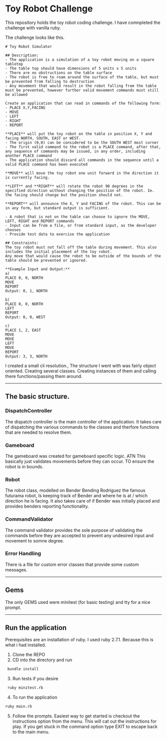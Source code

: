 # Toy Robot Challenge

This repository holds the toy robot coding challenge. I have comnpleted the challenge with vanilla ruby.

The challenge looks like this.

```
# Toy Robot Simulator

## Description:
- The application is a simulation of a toy robot moving on a square tabletop
- The table top should have dimensions of 5 units x 5 units
- There are no obstructions on the table surface
- The robot is free to roam around the surface of the table, but must be prevented from falling to destruction
- Any movement that would result in the robot falling from the table must be prevented, however further valid movement commands must still be allowed

Create an application that can read in commands of the following form:
- PLACE X,Y,FACING
- MOVE
- LEFT
- RIGHT
- REPORT

**PLACE** will put the toy robot on the table in position X, Y and facing NORTH, SOUTH, EAST or WEST.
- The origin (0,0) can be considered to be the SOUTH WEST most corner
- The first valid command to the robot is a PLACE command, after that, any sequence of commands may be issued, in any order, including another PLACE command
- The application should discard all commands in the sequence until a valid PLACE command has been executed

**MOVE** will move the toy robot one unit forward in the direction it is currently facing.

**LEFT** and **RIGHT** will rotate the robot 90 degrees in the specified direction without changing the position of the robot. Ie. the facing should change but the position should not.

**REPORT** will announce the X, Y and FACING of the robot. This can be in any form, but standard output is sufficient.

- A robot that is not on the table can choose to ignore the MOVE, LEFT, RIGHT and REPORT commands
- Input can be from a file, or from standard input, as the developer chooses
- Provide test data to exercise the application

## Constraints:
The toy robot must not fall off the table during movement. This also includes the initial placement of the toy robot.
Any move that would cause the robot to be outside of the bounds of the table should be prevented or ignored.

**Example Input and Output:**
a)
PLACE 0, 0, NORTH
MOVE
REPORT
Output: 0, 1, NORTH

b)
PLACE 0, 0, NORTH
LEFT
REPORT
Output: 0, 0, WEST

c)
PLACE 1, 2, EAST
MOVE
MOVE
LEFT
MOVE
REPORT
Output: 3, 3, NORTH
```

I created a small cli resolution., The structure I went with was fairly object oriented. Creating several classes. Creating instances of them and calling there functions/passing them around.

---

## The basic structure.

### DispatchController 

The dispatch controller is the main controller of the application. It takes care of dispatching the various commands to the classes and therfore functions that are needed to resolve them.

### Gameboard

The gameboard was created for gameboard specific logic. ATN This basically just validates movements before they can occur. TO ensure the robot is in bounds.

### Robot

The robot class, modelled on Bender Bending Rodriguez the famous futurama robot, Is keeping track of Bender and where he is at / which direction he is facing. It also takes care of if Bender was initially placed and provides benders reporting functionality.

### CommandValidator

The command validator provides the sole purpose of validating the commands before they are accepted to prevent any undesired input and movement to somne degree.

### Error Handling

There is a file for custom error classes that provide some custom messages.

---
## Gems
The only GEMS used were minitest (for basic testing) and tty for a nice prompt.

---

## Run the application

Prerequisites are an installation of ruby. I used ruby 2.7.1. Because this is what i had installed.

1. Clone the REPO
2. CD into the directory and run
```bash
 bundle install
 ```
 3. Run tests if you desire
 ```bash
  ruby minitest.rb
 ```
4. To run the application
```bash
ruby main.rb
```
5. Follow the prompts. Easiest way to get started is checkout the instructions option from the menu. This will cat out the instructions for play. If you get stuck in the command option type EXIT to escape back to the main menu.
